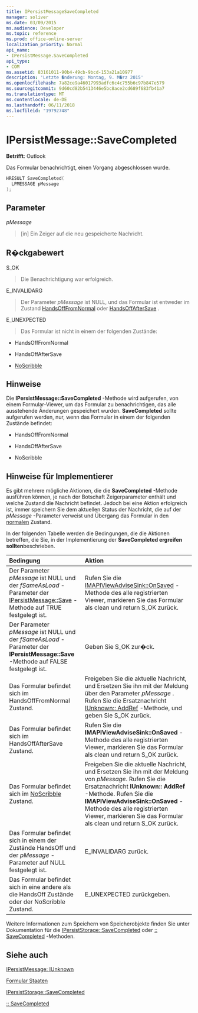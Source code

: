 ```yaml
---
title: IPersistMessageSaveCompleted
manager: soliver
ms.date: 03/09/2015
ms.audience: Developer
ms.topic: reference
ms.prod: office-online-server
localization_priority: Normal
api_name:
- IPersistMessage.SaveCompleted
api_type:
- COM
ms.assetid: 83161011-90b4-49cb-9bcd-153a21a10977
description: 'Letzte �nderung: Montag, 9. M�rz 2015'
ms.openlocfilehash: 7a82ce9a46017993adfc6c4c755b6c97b847e579
ms.sourcegitcommit: 9d60cd82b5413446e5bc8ace2cd689f683fb41a7
ms.translationtype: MT
ms.contentlocale: de-DE
ms.lasthandoff: 06/11/2018
ms.locfileid: "19792748"
---
```

# <a name="ipersistmessagesavecompleted"></a>IPersistMessage::SaveCompleted

**Betrifft**: Outlook 
  
Das Formular benachrichtigt, einen Vorgang abgeschlossen wurde. 
  
```cpp
HRESULT SaveCompleted(
  LPMESSAGE pMessage
);
```

## <a name="parameters"></a>Parameter

_pMessage_
  
> [in] Ein Zeiger auf die neu gespeicherte Nachricht.
    
## <a name="return-value"></a>R�ckgabewert

S_OK 
  
> Die Benachrichtigung war erfolgreich.
    
E_INVALIDARG 
  
> Der Parameter _pMessage_ ist NULL, und das Formular ist entweder im Zustand [HandsOffFromNormal](handsofffromnormal-state.md) oder [HandsOffAfterSave](handsoffaftersave-state.md) . 
    
E_UNEXPECTED 
  
> Das Formular ist nicht in einem der folgenden Zustände:
    
   - HandsOffFromNormal
    
   - HandsOffAfterSave
    
   - [NoScribble](noscribble-state.md)
    
## <a name="remarks"></a>Hinweise

Die **IPersistMessage::SaveCompleted** -Methode wird aufgerufen, von einem Formular-Viewer, um das Formular zu benachrichtigen, das alle ausstehende Änderungen gespeichert wurden. **SaveCompleted** sollte aufgerufen werden, nur, wenn das Formular in einem der folgenden Zustände befindet: 
  
- HandsOffFromNormal
    
- HandsOffAfterSave
    
- NoScribble
    
## <a name="notes-to-implementers"></a>Hinweise für Implementierer

Es gibt mehrere mögliche Aktionen, die die **SaveCompleted** -Methode ausführen können, je nach der Botschaft Zeigerparameter enthält und welche Zustand die Nachricht befindet. Jedoch bei eine Aktion erfolgreich ist, immer speichern Sie dem aktuellen Status der Nachricht, die auf der _pMessage_ -Parameter verweist und Übergang das Formular in den [normalen](normal-state.md) Zustand. 
  
In der folgenden Tabelle werden die Bedingungen, die die Aktionen betreffen, die Sie, in der Implementierung der **SaveCompleted ergreifen sollten**beschrieben.
  
|**Bedingung**|**Aktion**|
|:-----|:-----|
|Der Parameter _pMessage_ ist NULL und der _fSameAsLoad_ -Parameter der [IPersistMessage::Save](ipersistmessage-save.md) -Methode auf TRUE festgelegt ist.  <br/> |Rufen Sie die [IMAPIViewAdviseSink::OnSaved](imapiviewadvisesink-onsaved.md) -Methode des alle registrierten Viewer, markieren Sie das Formular als clean und return S_OK zurück.  <br/> |
|Der Parameter _pMessage_ ist NULL und der _fSameAsLoad_ -Parameter der **IPersistMessage::Save** -Methode auf FALSE festgelegt ist.  <br/> |Geben Sie S_OK zur�ck.  <br/> |
|Das Formular befindet sich im HandsOffFromNormal Zustand.  <br/> |Freigeben Sie die aktuelle Nachricht, und Ersetzen Sie ihn mit der Meldung über den Parameter _pMessage_ . Rufen Sie die Ersatznachricht [IUnknown:: AddRef](http://msdn.microsoft.com/library/b4316efd-73d4-4995-b898-8025a316ba63%28Office.15%29.aspx) -Methode, und geben Sie S_OK zurück.  <br/> |
|Das Formular befindet sich im HandsOffAfterSave Zustand.  <br/> |Rufen Sie die **IMAPIViewAdviseSink::OnSaved** -Methode des alle registrierten Viewer, markieren Sie das Formular als clean und return S_OK zurück.  <br/> |
|Das Formular befindet sich im [NoScribble](noscribble-state.md) Zustand.  <br/> |Freigeben Sie die aktuelle Nachricht, und Ersetzen Sie ihn mit der Meldung von _pMessage_. Rufen Sie die Ersatznachricht **IUnknown:: AddRef** -Methode. Rufen Sie die **IMAPIViewAdviseSink::OnSaved** -Methode des alle registrierten Viewer, markieren Sie das Formular als clean und return S_OK zurück.  <br/> |
|Das Formular befindet sich in einem der Zustände HandsOff und der _pMessage_ -Parameter auf NULL festgelegt ist.  <br/> |E_INVALIDARG zurück.  <br/> |
|Das Formular befindet sich in eine andere als die HandsOff Zustände oder der NoScribble Zustand.  <br/> |E_UNEXPECTED zurückgeben.  <br/> |
   
Weitere Informationen zum Speichern von Speicherobjekte finden Sie unter Dokumentation für die [IPersistStorage::SaveCompleted](http://msdn.microsoft.com/library/_com_ipersiststorage_savecompleted%28Office.15%29.aspx) oder [:: SaveCompleted](http://msdn.microsoft.com/library/_com_ipersistfile_savecompleted%28Office.15%29.aspx) -Methoden. 
  
## <a name="see-also"></a>Siehe auch



[IPersistMessage: IUnknown](ipersistmessageiunknown.md)


[Formular Staaten](form-states.md)


[IPersistStorage::SaveCompleted](http://msdn.microsoft.com/library/_com_ipersiststorage_savecompleted%28Office.15%29.aspx)
  
[:: SaveCompleted](http://msdn.microsoft.com/library/_com_ipersistfile_savecompleted%28Office.15%29.aspx)

